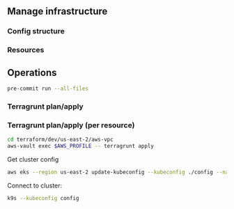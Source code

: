 ## Manage infrastructure

### Config structure

### Resources

## Operations

```bash
pre-commit run --all-files
```

### Terragrunt plan/apply

### Terragrunt plan/apply (per resource)

```bash
cd terraform/dev/us-east-2/aws-vpc
aws-vault exec $AWS_PROFILE -- terragrunt apply
```

Get cluster config
```bash
aws eks --region us-east-2 update-kubeconfig --kubeconfig ./config --name <cluster-name>
```

Connect to cluster:
```bash
k9s --kubeconfig config
```
